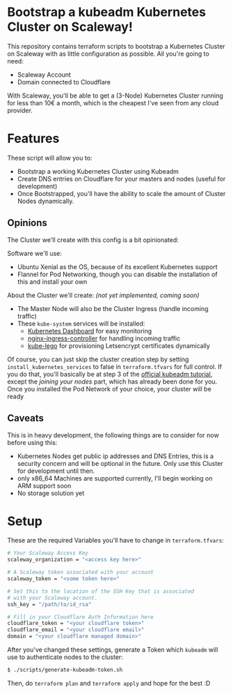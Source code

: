 Bootstrap a kubeadm Kubernetes Cluster on Scaleway!
===========================================

This repository contains terraform scripts to bootstrap a Kubernetes Cluster on Scaleway with as little configuration as possible. All you're going to need:

* Scaleway Account
* Domain connected to Cloudflare

With Scaleway, you'll be able to get a (3-Node) Kubernetes Cluster running for less than 10€ a month, which is the cheapest I've seen from any cloud provider.

# Features

These script will allow you to:

* Bootstrap a working Kubernetes Cluster using Kubeadm
* Create DNS entries on Cloudflare for your masters and nodes (useful for development)
* Once Bootstrapped, you'll have the ability to scale the amount of Cluster Nodes dynamically.

## Opinions

The Cluster we'll create with this config is a bit opinionated:

Software we'll use:

* Ubuntu Xenial as the OS, because of its excellent Kubernetes support
* Flannel for Pod Networking, though you can disable the installation of this and install your own

About the Cluster we'll create: *(not yet implemented, coming soon)*

* The Master Node will also be the Cluster Ingress (handle incoming traffic)
* These `kube-system` services will be installed: 
  * [Kubernetes Dashboard](https://github.com/kubernetes/dashboard) for easy monitoring
  * [nginx-ingress-controller](https://github.com/kubernetes/ingress/tree/master/controllers/nginx) for handling incoming traffic
  * [kube-lego](https://github.com/jetstack/kube-lego) for provisioning Letsencrypt certificates dynamically

Of course, you can just skip the cluster creation step by setting `install_kubernetes_services` to false in `terraform.tfvars` for full control. If you do that, you'll basically be at step 3 of the [official kubeadm tutorial](https://kubernetes.io/docs/setup/independent/create-cluster-kubeadm/#pod-network), except the _joining your nodes_ part, which has already been done for you. Once you installed the Pod Network of your choice, your cluster will be ready

## Caveats

This is in heavy development, the following things are to consider for now before using this:

* Kubernetes Nodes get public ip addresses and DNS Entries, this is a security concern and will be optional in the future. Only use this Cluster for development until then.
* only x86_64 Machines are supported currently, I'll begin working on ARM support soon
* No storage solution yet

# Setup

These are the required Variables you'll have to change in `terraform.tfvars`:

```bash
# Your Scaleway Access Key
scaleway_organization = "<access key here>"

# A Scaleway token associated with your account
scaleway_token = "<some token here>"

# Set this to the location of the SSH Key that is associated
# with your Scaleway account.
ssh_key = "/path/to/id_rsa"

# Fill in your Cloudflare Auth Information here
cloudflare_token = "<your cloudflare token>"
cloudflare_email = "<your cloudflare email>"
domain = "<your cloudflare managed domain>"
```

After you've changed these settings, generate a Token which `kubeadm` will use to authenticate nodes to the cluster:

```bash
$ ./scripts/generate-kubeadm-token.sh
```

Then, do `terraform plan` and `terraform apply` and hope for the best :D
